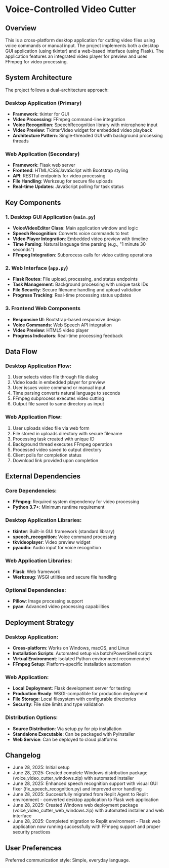 # Voice-Controlled Video Cutter

## Overview

This is a cross-platform desktop application for cutting video files using voice commands or manual input. The project implements both a desktop GUI application (using tkinter) and a web-based interface (using Flask). The application features an integrated video player for preview and uses FFmpeg for video processing.

## System Architecture

The project follows a dual-architecture approach:

### Desktop Application (Primary)
- **Framework**: tkinter for GUI
- **Video Processing**: FFmpeg command-line integration
- **Voice Recognition**: SpeechRecognition library with microphone input
- **Video Preview**: TkinterVideo widget for embedded video playback
- **Architecture Pattern**: Single-threaded GUI with background processing threads

### Web Application (Secondary)
- **Framework**: Flask web server
- **Frontend**: HTML/CSS/JavaScript with Bootstrap styling
- **API**: RESTful endpoints for video processing
- **File Handling**: Werkzeug for secure file uploads
- **Real-time Updates**: JavaScript polling for task status

## Key Components

### 1. Desktop GUI Application (`main.py`)
- **VoiceVideoEditor Class**: Main application window and logic
- **Speech Recognition**: Converts voice commands to text
- **Video Player Integration**: Embedded video preview with timeline
- **Time Parsing**: Natural language time parsing (e.g., "1 minute 30 seconds")
- **FFmpeg Integration**: Subprocess calls for video cutting operations

### 2. Web Interface (`app.py`)
- **Flask Routes**: File upload, processing, and status endpoints
- **Task Management**: Background processing with unique task IDs
- **File Security**: Secure filename handling and upload validation
- **Progress Tracking**: Real-time processing status updates

### 3. Frontend Web Components
- **Responsive UI**: Bootstrap-based responsive design
- **Voice Commands**: Web Speech API integration
- **Video Preview**: HTML5 video player
- **Progress Indicators**: Real-time processing feedback

## Data Flow

### Desktop Application Flow:
1. User selects video file through file dialog
2. Video loads in embedded player for preview
3. User issues voice command or manual input
4. Time parsing converts natural language to seconds
5. FFmpeg subprocess executes video cutting
6. Output file saved to same directory as input

### Web Application Flow:
1. User uploads video file via web form
2. File stored in uploads directory with secure filename
3. Processing task created with unique ID
4. Background thread executes FFmpeg operation
5. Processed video saved to output directory
6. Client polls for completion status
7. Download link provided upon completion

## External Dependencies

### Core Dependencies:
- **FFmpeg**: Required system dependency for video processing
- **Python 3.7+**: Minimum runtime requirement

### Desktop Application Libraries:
- **tkinter**: Built-in GUI framework (standard library)
- **speech_recognition**: Voice command processing
- **tkvideoplayer**: Video preview widget
- **pyaudio**: Audio input for voice recognition

### Web Application Libraries:
- **Flask**: Web framework
- **Werkzeug**: WSGI utilities and secure file handling

### Optional Dependencies:
- **Pillow**: Image processing support
- **pyav**: Advanced video processing capabilities

## Deployment Strategy

### Desktop Application:
- **Cross-platform**: Works on Windows, macOS, and Linux
- **Installation Scripts**: Automated setup via batch/PowerShell scripts
- **Virtual Environment**: Isolated Python environment recommended
- **FFmpeg Setup**: Platform-specific installation automation

### Web Application:
- **Local Deployment**: Flask development server for testing
- **Production Ready**: WSGI-compatible for production deployment
- **File Storage**: Local filesystem with configurable directories
- **Security**: File size limits and type validation

### Distribution Options:
- **Source Distribution**: Via setup.py for pip installation
- **Standalone Executable**: Can be packaged with PyInstaller
- **Web Service**: Can be deployed to cloud platforms

## Changelog

- June 28, 2025: Initial setup
- June 28, 2025: Created complete Windows distribution package (voice_video_cutter_windows.zip) with automated installer
- June 28, 2025: Enhanced speech recognition support with visual GUI fixer (fix_speech_recognition.py) and improved error handling
- June 28, 2025: Successfully migrated from Replit Agent to Replit environment - converted desktop application to Flask web application
- June 28, 2025: Created Windows web deployment package (voice_video_cutter_web_windows.zip) with automated installer and web interface
- June 28, 2025: Completed migration to Replit environment - Flask web application now running successfully with FFmpeg support and proper security practices

## User Preferences

Preferred communication style: Simple, everyday language.